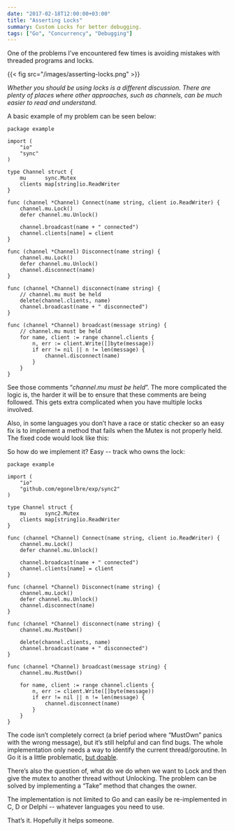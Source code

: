 ```yaml
---
date: "2017-02-18T12:00:00+03:00"
title: "Asserting Locks"
summary: Custom Locks for better debugging.
tags: ["Go", "Concurrency", "Debugging"]
---
```


One of the problems I’ve encountered few times is avoiding mistakes with threaded programs and locks.

{{< fig src="/images/asserting-locks.png" >}}

_Whether you should be using locks is a different discussion. There are plenty of places where other approaches, such as channels, can be much easier to read and understand._

A basic example of my problem can be seen below:

```
package example

import (
	"io"
	"sync"
)

type Channel struct {
	mu      sync.Mutex
	clients map[string]io.ReadWriter
}

func (channel *Channel) Connect(name string, client io.ReadWriter) {
	channel.mu.Lock()
	defer channel.mu.Unlock()

	channel.broadcast(name + " connected")
	channel.clients[name] = client
}

func (channel *Channel) Disconnect(name string) {
	channel.mu.Lock()
	defer channel.mu.Unlock()
	channel.disconnect(name)
}

func (channel *Channel) disconnect(name string) {
	// channel.mu must be held
	delete(channel.clients, name)
	channel.broadcast(name + " disconnected")
}

func (channel *Channel) broadcast(message string) {
	// channel.mu must be held
	for name, client := range channel.clients {
		n, err := client.Write([]byte(message))
		if err != nil || n != len(message) {
			channel.disconnect(name)
		}
	}
}
```

See those comments “_channel.mu must be held_”. The more complicated the logic is, the harder it will be to ensure that these comments are being followed. This gets extra complicated when you have multiple locks involved.

Also, in some languages you don’t have a race or static checker so an easy fix is to implement a method that fails when the Mutex is not properly held. The fixed code would look like this:

So how do we implement it? Easy -- track who owns the lock:

```
package example

import (
	"io"
	"github.com/egonelbre/exp/sync2"
)

type Channel struct {
	mu      sync2.Mutex
	clients map[string]io.ReadWriter
}

func (channel *Channel) Connect(name string, client io.ReadWriter) {
	channel.mu.Lock()
	defer channel.mu.Unlock()

	channel.broadcast(name + " connected")
	channel.clients[name] = client
}

func (channel *Channel) Disconnect(name string) {
	channel.mu.Lock()
	defer channel.mu.Unlock()
	channel.disconnect(name)
}

func (channel *Channel) disconnect(name string) {
	channel.mu.MustOwn()
  
	delete(channel.clients, name)
	channel.broadcast(name + " disconnected")
}

func (channel *Channel) broadcast(message string) {
	channel.mu.MustOwn()
  
	for name, client := range channel.clients {
		n, err := client.Write([]byte(message))
		if err != nil || n != len(message) {
			channel.disconnect(name)
		}
	}
}
```

The code isn’t completely correct (a brief period where “MustOwn” panics with the wrong message), but it’s still helpful and can find bugs. The whole implementation only needs a way to identify the current thread/goroutine. In Go it is a little problematic, [but doable](http://blog.sgmansfield.com/2015/12/goroutine-ids/).

There’s also the question of, what do we do when we want to Lock and then give the mutex to another thread without Unlocking. The problem can be solved by implementing a “Take” method that changes the owner.

The implementation is not limited to Go and can easily be re-implemented in C, D or Delphi -- whatever languages you need to use.

That’s it. Hopefully it helps someone.